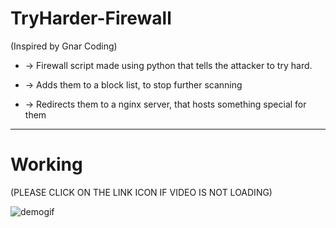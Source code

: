 # TryHarder-Firewall
(Inspired by Gnar Coding)
* -> Firewall script made using python that tells the attacker to try hard.

* -> Adds them to a block list, to stop further scanning

* -> Redirects them to a nginx server, that hosts something special for them

------------
# Working

(PLEASE CLICK ON THE LINK ICON IF VIDEO IS NOT LOADING)

![demogif](https://github.com/user-attachments/assets/8555abf9-8d8a-43eb-a266-0b43e01eff37)
